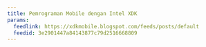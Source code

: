 ```yaml
---
title: Pemrograman Mobile dengan Intel XDK
params:
  feedlink: https://xdkmobile.blogspot.com/feeds/posts/default
  feedid: 3e2901447a84143877c79d2516668809
---
```

